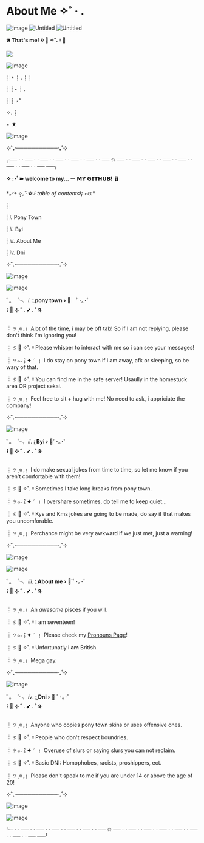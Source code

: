 # About Me ✧˚ · .



![image](https://github.com/user-attachments/assets/cc52fa91-58b9-422e-81c5-6480e8820c2c) ![Untitled](https://github.com/KleptoZombie/KleptoZombie/assets/167636403/7af148b4-a2d3-4c71-98c8-b9be0c3fa7ac) ![Untitled](https://github.com/KleptoZombie/KleptoZombie/assets/167636403/02b6ae33-d6c7-4814-b37a-dbffc837ed9d)






**🢅 That's me! ୭ 🧷 ✧˚. ᵎᵎ 🌸**



![](https://komarev.com/ghpvc/?username=kleptozombie&color=ff69b4)

![image](https://github.com/KleptoZombie/KleptoZombie/assets/167636403/68fa09c0-a4f0-4aec-9931-63acfdf78693)




┊ ⋆ ┊   .   ┊   ┊

┊    ┊⋆     ┊   .

┊    ┊       ⋆˚ ⁭      ⁭ ⁭ ⁭ ⁭ ⁭ ⁭ ⁭ ⁭

✧. ┊ ⁭ ⁭ ⁭ ⁭ ⁭ ⁭ ⁭ ⁭ ⁭

⋆ ★



![image](https://github.com/KleptoZombie/KleptoZombie/assets/167636403/e8f279b8-028a-49f6-925c-6f0c416357b7)


⊹˚₊‧───────────‧₊˚⊹


╭── ⋅ ⋅ ── ⋅ ⋅ ── ⋅ ⋅ ── ⋅ ⋅ ── ⋅ ⋅ ── ⋅ ⋅ ── ✩ ── ⋅ ⋅ ── ⋅ ⋅ ── ⋅ ⋅ ── ⋅ ⋅ ── ⋅ ⋅ ── ⋅ ⋅ ── ⋅ ⋅ ── ──╮
 
**✧ :･ﾟ➽ welcome to my... ー 𝗠𝗬 𝗚𝗜𝗧𝗛𝗨𝗕!** 🩰



 **｡↷ ✧*̥₊˚‧☆ﾐ table of contents!¡ •ଓ.°**

┊

┊*i.*   Pony Town

┊*ii.*  Byi

┊*iii.* About Me                                                                                                                       

┊*iv.*  Dni

⊹˚₊‧───────────‧₊˚⊹

![image](https://github.com/KleptoZombie/KleptoZombie/assets/167636403/ed328b62-9410-49e1-8b8e-05e581d9110a)


![image](https://github.com/KleptoZombie/KleptoZombie/assets/167636403/01e678e7-e314-4379-a6de-326fba6787db)



ﾟ。  ╰╮ *i*. **:̲  pony town   ›** 🦩　ﾟ･｡･ﾟ  
     **꒰ 🥄 ⊹ ˚ . ➶ . ˚ ༉‧**



┊    ୨ ۪  𖦹 ֢﹗     Alot of the time, i may be off tab! So if I am not replying, please don't think I'm ignoring you!                                                                                           

┊    ୭ 🧷 ✧˚. ᵎᵎ     Please whisper to interact with me so i can see your messages!

┊    ୨ ๑˖  ⟆ ✦  ◜﹗     I do stay on pony town if i am away, afk or sleeping, so be wary of that.

┊    ୭ 🧷 ✧˚. ᵎᵎ     You can find me in the safe server! Usaully in the homestuck area OR project sekai.

┊    ୨ ۪  𖦹 ֢﹗     Feel free to sit + hug with me! No need to ask, i appriciate the company!

⊹˚₊‧───────────‧₊˚⊹

![image](https://github.com/KleptoZombie/KleptoZombie/assets/167636403/010938de-9524-425c-a04b-64620958afe6)





ﾟ。  ╰╮ *ii*. **:̲  Byi   ›** 🎀ﾟ･｡･ﾟ  
 **꒰ 🥄 ⊹ ˚ . ➶ . ˚ ༉‧**




┊    ୨ ۪  𖦹 ֢﹗     I do make sexual jokes from time to time, so let me know if you aren't comfortable with them!                                                                                       

┊    ୭ 🧷 ✧˚. ᵎᵎ     Sometimes I take long breaks from pony town.

┊    ୨ ๑˖  ⟆ ✦  ◜﹗     I overshare sometimes, do tell me to keep quiet...

┊    ୭ 🧷 ✧˚. ᵎᵎ     Kys and Kms jokes are going to be made, do say if that makes you uncomforable.

┊    ୨ ۪  𖦹 ֢﹗     Perchance might be very awkward if we just met, just a warning!

⊹˚₊‧───────────‧₊˚⊹

![image](https://github.com/KleptoZombie/KleptoZombie/assets/167636403/52f73283-3472-45b0-96f0-4141aef7704e)


![image](https://github.com/KleptoZombie/KleptoZombie/assets/167636403/fea734ab-d407-4d28-958d-2260796a7191)




ﾟ。  ╰╮ *iii*. **:̲  About me   ›** 🌷͙֒ ﾟ･｡･ﾟ  
     **꒰ 🥄 ⊹ ˚ . ➶ . ˚ ༉‧**




┊    ୨ ۪  𖦹 ֢﹗      An *awesome* pisces if you will.                                                                                    

┊    ୭ 🧷 ✧˚. ᵎᵎ     I am seventeen!    

┊    ୨ ๑˖  ⟆ ✦  ◜﹗     Please check my [Pronouns Page](https://en.pronouns.page/@kl3ptozombie)!

┊    ୭ 🧷 ✧˚. ᵎᵎ     Unfortunatly i **am** British.

┊    ୨ ۪  𖦹 ֢﹗     Mega gay.

⊹˚₊‧───────────‧₊˚⊹

![image](https://github.com/KleptoZombie/KleptoZombie/assets/167636403/e56ae5d3-2b92-4cc6-a787-d759f7be79aa)




ﾟ。  ╰╮ *iv*. **:̲  Dni   ›** 🩷 ﾟ･｡･ﾟ  
     **꒰ 🥄 ⊹ ˚ . ➶ . ˚ ༉‧**




┊    ୨ ۪  𖦹 ֢﹗     Anyone who copies pony town skins or uses offensive ones.                                                                                       

┊    ୭ 🧷 ✧˚. ᵎᵎ     People who don't respect boundries.

┊    ୨ ๑˖  ⟆ ✦  ◜﹗     Overuse of slurs or saying slurs you can not reclaim.

┊    ୭ 🧷 ✧˚. ᵎᵎ     Basic DNI: Homophobes, racists, proshippers, ect.

┊    ୨ ۪  𖦹 ֢﹗     Please don't speak to me if you are under 14 or above the age of 20!

⊹˚₊‧───────────‧₊˚⊹

![image](https://github.com/KleptoZombie/KleptoZombie/assets/167636403/9ba46f43-9759-4137-a975-35d146775fc9)


![image](https://github.com/KleptoZombie/KleptoZombie/assets/167636403/4e2a0c92-898f-4acb-ba72-960fc9d2c6be)



╰─ ⋅ ⋅ ── ⋅ ⋅ ── ⋅ ⋅ ── ⋅ ⋅ ── ⋅ ⋅ ── ⋅ ⋅ ── ✩ ── ⋅ ⋅ ── ⋅ ⋅ ── ⋅ ⋅ ── ⋅ ⋅ ── ⋅ ⋅ ── ⋅ ⋅ ── ⋅ ⋅ ── ──╯

